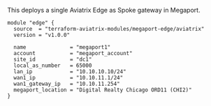 This deploys a single Aviatrix Edge as Spoke gateway in Megaport.

```hcl
module "edge" {
  source  = "terraform-aviatrix-modules/megaport-edge/aviatrix"
  version = "v1.0.0"

  name              = "megaport1"
  account           = "megaport_account"
  site_id           = "dc1"
  local_as_number   = 65000
  lan_ip            = "10.10.10.10/24"
  wan1_ip           = "10.10.11.1/24"
  wan1_gateway_ip   = "10.10.11.254"
  megaport_location = "Digital Realty Chicago ORD11 (CHI2)"
}
```